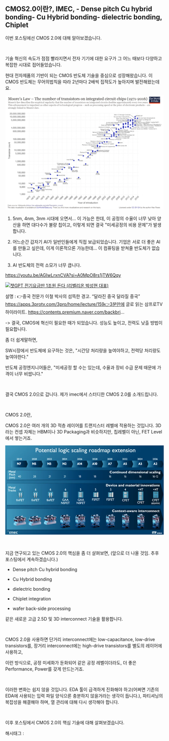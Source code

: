 ## CMOS2.0이란?, IMEC, - Dense pitch Cu hybrid bonding- Cu Hybrid bonding- dielectric bonding, Chiplet

이번 포스팅에선 CMOS 2.0에 대해 알아보겠습니다.

​

기술 혁신의 속도가 점점 빨라지면서 전자 기기에 대한 요구가 그 어느 때보다 다양하고 복잡한 시대로 접어들었습니다.

현대 전자제품의 기반이 되는 CMOS 반도체 기술을 중심으로 성장해왔습니다. 이 CMOS 반도체는 무어의법칙을 따라 2년마다 2배씩 집적도가 높아지며 발전해왔는데요.

![0](./asset/0.png)

1) 5nm, 4nm, 3nm 시대에 오면서... 이 가능은 한데, 이 공정의 수율이 너무 낮아 양산을 하면 대다수가 불량 칩이고, 이렇게 되면 결국 "미세공정의 비용 문제"가 발생합니다.

2) 어느순간 갑자기 AI가 일반인들에게 직접 보급되었습니다. 기업은 서로 더 좋은 AI를 만들고 싶은데, 이게 이론적으론 가능한데... 이 컴퓨팅을 받쳐줄 반도체가 없습니다.

3) AI 반도체의 전력 소모가 너무 큽니다.

https://youtu.be/AGIwLrxnCVA?si=A0MpO8rs1jTW6Qqy

[![챗GPT 전기요금만 1조원 든다 (리벨리온 박성현 대표)](https://i.ytimg.com/vi/AGIwLrxnCVA/hqdefault.jpg)](https://youtu.be/AGIwLrxnCVA?si=A0MpO8rs1jTW6Qqy)

설명 : 👉중국 전문가 이철 박사의 섬뜩한 경고. “달라진 중국 달라질 중국” https://apps.3protv.com/3pro/home/lecture/159👉3분만에 글로 읽는 삼프로TV 하이라이트. https://contents.premium.naver.com/backbri...

-> 결국, CMOS에 혁신이 필요한 때가 되었습니다. 성능도 높이고, 전력도 낮출 방법이 필요합니다.

좀 더 쉽게말하면,

SW시장에서 반도체에 요구하는 것은, "시간당 처리량을 높여야하고, 전력당 처리량도 높여야한다."

반도체 공정엔지니어들은, "미세공정 할 수는 있는데, 수율과 장비 수급 문제 때문에 가격이 너무 비쌉니다."

​

결국 CMOS 2.0으로 갑니다. 제가 imec에서 스터디한 CMOS 2.0를 소개드립니다.

​

CMOS 2.0란,

CMOS 2.0은 여러 개의 3D 적층 레이어를 트랜지스터 레벨에 적용하는 것입니다. 3D라는 컨셉 자체는 HBM이나 3D Packaging과 비슷하지만, 칩레벨이 아닌, FET Level에서 쌓는거죠.

![1](./asset/1.png)

​

지금 연구되고 있는 CMOS 2.0의 핵심을 좀 더 살펴보면, (앞으로 더 나올 것임. 추후 포스팅에서 계속하겠습니다.)

- Dense pitch Cu hybrid bonding

- Cu Hybrid bonding

- dielectric bonding

- Chiplet integration

- wafer back-side processing

같은 새로운 고급 2.5D 및 3D interconnect 기술을 활용합니다.

​

CMOS 2.0을 사용하면 단거리 interconnect에는 low-capacitance, low-drive transistors를, 장거리 interconnect에는 high-drive transistors를 별도의 레이어에 사용하고, 

이런 방식으로, 공정 미세화가 둔화되어 같은 공정 레벨이더라도, 더 좋은 Performance, Power를 갖게 만드는거죠.

​

이러한 변화는 쉽지 않을 것입니다. EDA 툴이 급격하게 진화해야 하고(어쩌면 기존의 EDA에 사용되는 입력 파일 양식으론 충분하지 않을거라는 생각이 듭니다.), 파티셔닝의 복잡성을 해결해야 하며, 열 관리에 대해 다시 생각해야 합니다.

​

이후 포스팅에서 CMOS 2.0의 핵심 기술에 대해 살펴보겠습니다.

 해시태그 : 